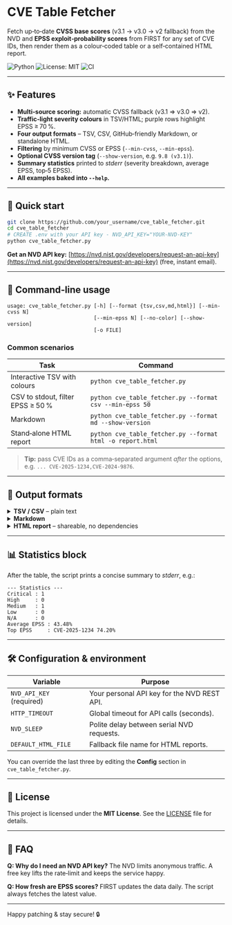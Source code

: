 # CVE Table Fetcher

Fetch up‑to‑date **CVSS base scores** (v3.1 → v3.0 → v2 fallback) from the NVD and **EPSS exploit‑probability scores** from FIRST for any set of CVE IDs, then render them as a colour‑coded table or a self‑contained HTML report.

![Python](https://img.shields.io/badge/python-3.9%2B-blue)
![License: MIT](https://img.shields.io/badge/License-MIT-yellow)
![CI](https://github.com/your_username/cve_table_fetcher/actions/workflows/ci.yml/badge.svg)

---

## ✨ Features

* **Multi‑source scoring:** automatic CVSS fallback (v3.1 ⇒ v3.0 ⇒ v2).
* **Traffic‑light severity colours** in TSV/HTML; purple rows highlight EPSS ≥ 70 %.
* **Four output formats** – TSV, CSV, GitHub‑friendly Markdown, or standalone HTML.
* **Filtering** by minimum CVSS or EPSS (`--min-cvss`, `--min-epss`).
* **Optional CVSS version tag** (`--show-version`, e.g. `9.8 (v3.1)`).
* **Summary statistics** printed to *stderr* (severity breakdown, average EPSS, top‑5 EPSS).
* **All examples baked into `--help`.**

---

## 🚀 Quick start

```bash
git clone https://github.com/your_username/cve_table_fetcher.git
cd cve_table_fetcher
# CREATE .env with your API key - NVD_API_KEY="YOUR-NVD-KEY"
python cve_table_fetcher.py
```

**Get an NVD API key:** [https://nvd.nist.gov/developers/request-an-api-key](https://nvd.nist.gov/developers/request-an-api-key) (free, instant email).

---

## 🔧 Command‑line usage

```text
usage: cve_table_fetcher.py [-h] [--format {tsv,csv,md,html}] [--min-cvss N]
                            [--min-epss N] [--no-color] [--show-version]
                            [-o FILE]
```

### Common scenarios

| Task                              | Command                                                    |
| --------------------------------- | ---------------------------------------------------------- |
| Interactive TSV with colours      | `python cve_table_fetcher.py`                              |
| CSV to stdout, filter EPSS ≥ 50 % | `python cve_table_fetcher.py --format csv --min-epss 50`   |
| Markdown | `python cve_table_fetcher.py --format md --show-version`   |
| Stand‑alone HTML report           | `python cve_table_fetcher.py --format html -o report.html` |

> **Tip:** pass CVE IDs as a comma‑separated argument *after* the options, e.g. `... CVE-2025-1234,CVE-2024-9876`.

---

## 📄 Output formats

<details>
<summary><strong>TSV / CSV</strong> – plain text</summary>

* Ideal for spreadsheets or further CLI processing (`grep`, `awk`, …).
* TSV adds ANSI colours by default (disable with `--no-color`).

```tsv
CVE            CVSS   EPSS(%)
CVE-2025-1234  9.8    74.20
CVE-2024-9876  5.3    12.77
```

</details>

<details>
<summary><strong>Markdown</strong></summary>

```md
| CVE | CVSS | EPSS(%) |
| --- | ---- | ------- |
| CVE-2025-1234 | 9.8 (v3.1) | 74.20 |
| CVE-2024-9876 | 5.3 (v3.1) | 12.77 |
```

</details>

<details>
<summary><strong>HTML report</strong> – shareable, no dependencies</summary>

* Fully inlined CSS, no external assets.
* Rows are colour‑coded; hover & copy just works.
* Open `report.html` in any browser – or attach it in an email.

</details>

---

## 📊 Statistics block

After the table, the script prints a concise summary to *stderr*, e.g.:

```
--- Statistics ---
Critical : 1
High     : 0
Medium   : 1
Low      : 0
N/A      : 0
Average EPSS : 43.48%
Top EPSS     : CVE-2025-1234 74.20%
```

---

## 🛠️ Configuration & environment

| Variable                 | Purpose                                     |
| ------------------------ | ------------------------------------------- |
| `NVD_API_KEY` (required) | Your personal API key for the NVD REST API. |
| `HTTP_TIMEOUT`           | Global timeout for API calls (seconds).     |
| `NVD_SLEEP`              | Polite delay between serial NVD requests.   |
| `DEFAULT_HTML_FILE`      | Fallback file name for HTML reports.        |

You can override the last three by editing the **Config** section in `cve_table_fetcher.py`.

---

## 📜 License

This project is licensed under the **MIT License**. See the [LICENSE](LICENSE) file for details.

---

## 🙋 FAQ

**Q: Why do I need an NVD API key?**
The NVD limits anonymous traffic. A free key lifts the rate‑limit and keeps the service happy.

**Q: How fresh are EPSS scores?**
FIRST updates the data daily. The script always fetches the latest value.

---

Happy patching & stay secure! 🔒

